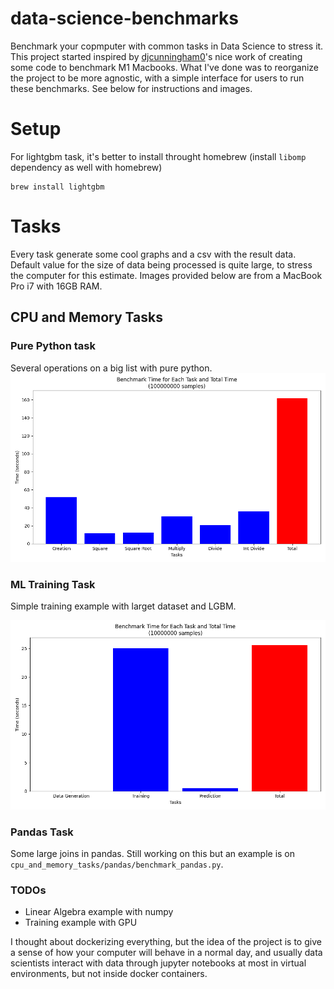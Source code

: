 # data-science-benchmarks
Benchmark your copmputer with common tasks in Data Science to stress it. This project started inspired by [djcunningham0](https://github.com/djcunningham0/m1_benchmarks)'s nice work of creating some code to benchmark M1 Macbooks. What I've done was to reorganize the project to be more agnostic, with a simple interface for users to run these benchmarks. See below for instructions and images.

# Setup

For lightgbm task, it's better to install throught homebrew (install `libomp` dependency as well with homebrew)
```
brew install lightgbm
```

# Tasks
Every task generate some cool graphs and a csv with the result data. Default value for the size of data being processed is quite large, to stress the computer for this estimate. Images provided below are from a MacBook Pro i7 with 16GB RAM.
## CPU and Memory Tasks

### Pure Python task
Several operations on a big list with pure python.
![pure_python](images/benchmark_pure_python_100000000_samples_results.png)

### ML Training Task
Simple training example with larget dataset and LGBM.

![lgbm](images/lightgbm_benchmark_10000000_samples_results.png)

### Pandas Task
Some large joins in pandas. Still working on this but an example is on `cpu_and_memory_tasks/pandas/benchmark_pandas.py`.

### TODOs

- Linear Algebra example with numpy
- Training example with GPU

I thought about dockerizing everything, but the idea of the project is to give a sense of how your computer will behave in a normal day, and usually data scientists interact with data through jupyter notebooks at most in virtual environments, but not inside docker containers.